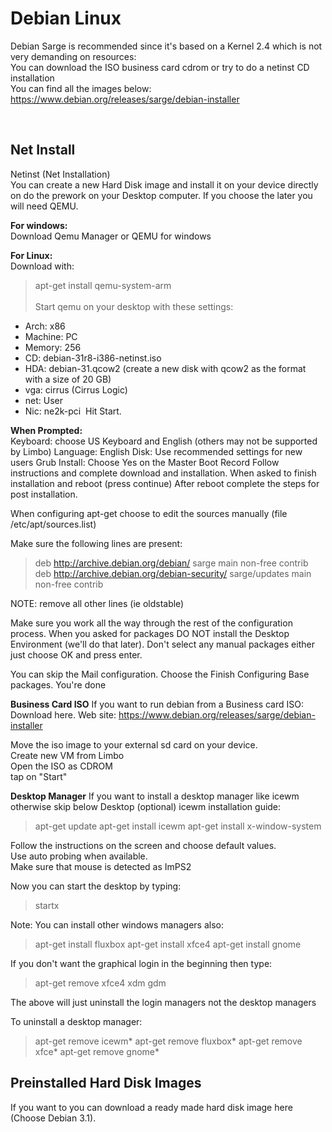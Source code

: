 # Debian Linux  
  
Debian Sarge is recommended since it's based on a Kernel 2.4 which is not very demanding on resources:  
You can download the ISO business card cdrom or try to do a netinst CD installation  
You can find all the images below:  
https://www.debian.org/releases/sarge/debian-installer  
  
​  
## Net Install  
Netinst (Net Installation)  
You can create a new Hard Disk image and install it on your device directly on do the prework on your Desktop computer. If you choose the later you will need QEMU.  
    
**For windows:**  
Download Qemu Manager or QEMU for windows  
  
**For Linux:**  
Download with:  
> apt-get install qemu-system-arm  
​  
Start qemu on your desktop with these settings:
* Arch: x86
* Machine: PC
* Memory: 256
* CD: debian-31r8-i386-netinst.iso
* HDA: debian-31.qcow2 (create a new disk with qcow2 as the format with a size of 20 GB)
* vga: cirrus (Cirrus Logic)
* net: User
* Nic: ne2k-pci
  ​
Hit Start.  
  
**When Prompted:**  
Keyboard: choose US Keyboard and English (others may not be supported by Limbo)
Language: English
Disk: Use recommended settings for new users
Grub Install: Choose Yes on the Master Boot Record
Follow instructions and complete download and installation.
When asked to finish installation and reboot (press continue)
After reboot complete the steps for post installation.  
  
When configuring apt-get choose to edit the sources manually (file /etc/apt/sources.list)  
  
Make sure the following lines are present:  
> deb http://archive.debian.org/debian/ sarge main non-free contrib  
> deb http://archive.debian.org/debian-security/ sarge/updates main non-free contrib  
  
NOTE: remove all other lines (ie oldstable)

Make sure you work all the way through the rest of the configuration process.
When you asked for packages DO NOT install the Desktop Environment (we'll do that later).
Don't select any manual packages either just choose OK and press enter.

You can skip the Mail configuration.
Choose the Finish Configuring Base packages.
​You're done


**Business Card ISO**
If you want to run debian from a Business card ISO:  
Download here. Web site: https://www.debian.org/releases/sarge/debian-installer  
  
Move the iso image to your external sd card on your device.  
Create new VM from Limbo  
Open the ISO as CDROM  
tap on "Start"  
  
**Desktop Manager**
If you want to install a desktop manager like icewm otherwise skip below
Desktop (optional)
icewm installation guide:
> apt-get update
> apt-get install icewm
> apt-get install x-window-system
  
Follow the instructions on the screen and choose default values.  
Use auto probing when available.  
Make sure that mouse is detected as ImPS2  
  
Now you can start the desktop by typing:
> startx

Note: You can install other windows managers also:
> apt-get install fluxbox
> apt-get install xfce4​
> apt-get install gnome

If you don't want the graphical login in the beginning then type:
> apt-get remove xfce4 xdm gdm  

The above will just uninstall the login managers not the desktop managers

To uninstall a desktop manager:
> apt-get remove icewm*
> apt-get remove fluxbox*
> apt-get remove xfce*
> apt-get remove gnome*
​  
## Preinstalled Hard Disk Images
If you want to you can download a ready made hard disk image here (Choose Debian 3.1).